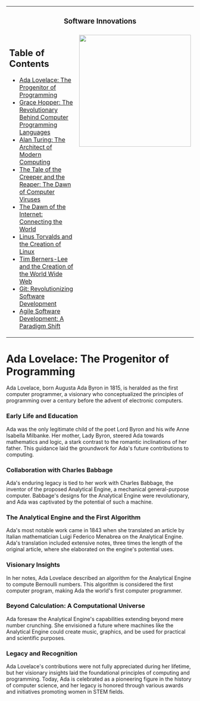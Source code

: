 <table>
  <tr>
    <td colspan="2" align="center"><h3>Software Innovations</h3></td>
  </tr>
<tr>
    <td valign="top">
      <h2>Table of Contents</h2>
      <ul>
        <li><a href="#ada-lovelace-the-progenitor-of-programming">Ada Lovelace: The Progenitor of Programming</a></li>
        <li><a href="#grace-hopper-the-revolutionary-behind-computer-programming-languages">Grace Hopper: The Revolutionary Behind Computer Programming Languages</a></li>
        <li><a href="#alan-turing-the-architect-of-modern-computing">Alan Turing: The Architect of Modern Computing</a></li>
        <li><a href="#the-tale-of-the-creeper-and-the-reaper-the-dawn-of-computer-viruses">The Tale of the Creeper and the Reaper: The Dawn of Computer Viruses</a></li>
        <li><a href="#the-dawn-of-the-internet-connecting-the-world">The Dawn of the Internet: Connecting the World</a></li>
        <li><a href="#linus-torvalds-and-the-creation-of-linux">Linus Torvalds and the Creation of Linux</a></li>
        <li><a href="#tim-berners-lee-and-the-creation-of-the-world-wide-web">Tim Berners-Lee and the Creation of the World Wide Web</a></li>
        <li><a href="#git-revolutionizing-software-development">Git: Revolutionizing Software Development</a></li>
        <li><a href="#agile-software-development-a-paradigm-shift">Agile Software Development: A Paradigm Shift</a></li>
        <a></a>
        </ul>
    </td>
    <td align="right" valign="top">
      <img src="https://github.com/AlexandrosLiaskos/Software_Innovators/assets/128935863/684bfbcd-bce9-411b-9ca5-b2df0e3a1ecf" width="300px">
    </td>
  </tr>
</table>

    

  

# Ada Lovelace: The Progenitor of Programming

Ada Lovelace, born Augusta Ada Byron in 1815, is heralded as the first computer programmer, a visionary who conceptualized the principles of programming over a century before the advent of electronic computers.

### Early Life and Education

Ada was the only legitimate child of the poet Lord Byron and his wife Anne Isabella Milbanke. Her mother, Lady Byron, steered Ada towards mathematics and logic, a stark contrast to the romantic inclinations of her father. This guidance laid the groundwork for Ada's future contributions to computing.

### Collaboration with Charles Babbage

Ada's enduring legacy is tied to her work with Charles Babbage, the inventor of the proposed Analytical Engine, a mechanical general-purpose computer. Babbage's designs for the Analytical Engine were revolutionary, and Ada was captivated by the potential of such a machine.

### The Analytical Engine and the First Algorithm

Ada's most notable work came in 1843 when she translated an article by Italian mathematician Luigi Federico Menabrea on the Analytical Engine. Ada's translation included extensive notes, three times the length of the original article, where she elaborated on the engine's potential uses.

### Visionary Insights

In her notes, Ada Lovelace described an algorithm for the Analytical Engine to compute Bernoulli numbers. This algorithm is considered the first computer program, making Ada the world's first computer programmer.

### Beyond Calculation: A Computational Universe

Ada foresaw the Analytical Engine's capabilities extending beyond mere number crunching. She envisioned a future where machines like the Analytical Engine could create music, graphics, and be used for practical and scientific purposes.

### Legacy and Recognition

Ada Lovelace's contributions were not fully appreciated during her lifetime, but her visionary insights laid the foundational principles of computing and programming. Today, Ada is celebrated as a pioneering figure in the history of computer science, and her legacy is honored through various awards and initiatives promoting women in STEM fields.
